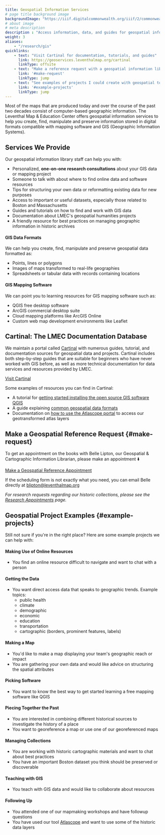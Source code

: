 ```yaml
---
title: Geospatial Information Services
# page title background image
backgroundImage: "https://iiif.digitalcommonwealth.org/iiif/2/commonwealth:x633f990b/5729,2050,4101,1915/,800/0/default.jpg"
# about image
# meta description
description : "Access information, data, and guides for geospatial information"
weight: 3
aliases:
    - "/research/gis"
quicklinks:
    - text: "Visit Cartinal for documentation, tutorials, and guides"
      link: https://geoservices.leventhalmap.org/cartinal
      linkType: offsite
    - text: "Make a reference request with a geospatial information librarian"
      link: '#make-request'
      linkType: jump
    - text: "See examples of projects I could create with geospatial tools"
      link: '#example-projects'
      linkType: jump
---
```


Most of the maps that are produced today and over the course of the past two decades consist of computer-based geographic information. The Leventhal Map & Education Center offers geospatial information services to help you create, find, manipulate and preserve information stored in digital formats compatible with mapping software and GIS (Geographic Information Systems).

## Services We Provide

Our geospatial information library staff can help you with:

* Personalized, **one-on-one research consultations** about your GIS data or mapping project 
* Someone to talk with about where to find online data and software resources
* Tips for structuring your own data or reformatting existing data for new purposes 
* Access to important or useful datasets, especially those related to Boston and Massachusetts 
* Guides and tutorials on how to find and work with GIS data 
* Documentation about LMEC's geospatial humanities projects 
* A friendly resource for best practices on managing geographic information in historic archives

#### GIS Data Formats
We can help you create, find, manipulate and preserve geospatial data formatted as:
*  Points, lines or polygons 
*  Images of maps transformed to real-life geographies 
*  Spreadsheets or tabular data with records containing locations 

#### GIS Mapping Software
We can point you to learning resources for GIS mapping software such as:
*  QGIS free desktop software 
*  ArcGIS commercial desktop suite 
*  Cloud mapping platforms like ArcGIS Online 
*  Custom web map development environments like Leaflet 


## Cartinal: The LMEC Documentation Database

We maintain a portal called [Cartinal](https://geoservices.leventhalmap.org/cartinal/) with numerous guides, tutorial, and documentation sources for geospatial data and projects. Cartinal includes both step-by-step guides that are suitable for beginners who have never worked with GIS before, as well as more technical documentation for data services and resources provided by LMEC.

<a class="btn btn-outline-primary" href="https://geoservices.leventhalmap.org/cartinal/">Visit Cartinal</a>

Some examples of resources you can find in Cartinal:

- A tutorial for [getting started installing the open source GIS software QGIS](https://geoservices.leventhalmap.org/cartinal/guides/get-started-qgis/)
- A guide explaining [common geospatial data formats](https://geoservices.leventhalmap.org/cartinal/guides/file-formats.html)
- Documentation on [how to use the Atlascope portal](https://geoservices.leventhalmap.org/cartinal/guides/atlascope-tool-guide.html) to access our geotransformed atlas layers


## Make a Geospatial Reference Request {#make-request}

To get an appointment on the books with Belle Lipton, our Geospatial & Cartographic Information Librarian, please make an appointment ⬇️ 

<a href="https://calendly.com/bellelipton/meeting" target="_blank" class="btn btn-outline-primary"><i class="far fa-calendar-check"></i> Make a Geospatial Reference Appointment </a>


If the scheduling form is not exactly what you need, you can email Belle directly at blipton@leventhalmap.org


_For research requests regarding our historic collections, please see the [Research Appointments](/research/appointments) page._


## Geospatial Project Examples {#example-projects}

Still not sure if you're in the right place? Here are some example projects we can help with:

#### Making Use of Online Resources

- You find an online resource difficult to navigate and want to chat with a person

#### Getting the Data
- You want direct access data that speaks to geographic trends. Example topics:
  - public health 
  - climate 
  - demographic 
  - economic 
  - education 
  - transportation 
  - cartographic (borders, prominent features, labels)

#### Making a Map 

- You'd like to make a map displaying your team's geographic reach or impact 
- You are gathering your own data and would like advice on structuring the spatial attributes 

#### Picking Software
- You want to know the best way to get started learning a free mapping software like QGIS 

#### Piecing Together the Past

- You are interested in combining different historical sources to investigate the history of a place 
- You want to georeference a map or use one of our georeferenced maps 

#### Managing Collections
- You are working with historic cartographic materials and want to chat about best practices 
- You have an important Boston dataset you think should be preserved or discoverable 

#### Teaching with GIS
- You teach with GIS data and would like to collaborate about resources 

#### Following Up
- You attended one of our mapmaking workshops and have followup questions 
- You have used our tool [Atlascope](https://atlascope.leventhalmap.org) and want to use some of the historic data layers 

